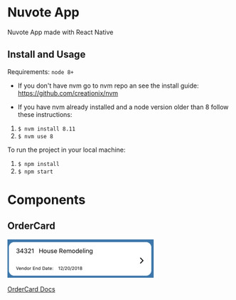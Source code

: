 # Nuvote App

Nuvote App made with React Native

## Install and Usage

Requirements: `node 8+`

- If you don't have nvm go to nvm repo an see the install guide: https://github.com/creationix/nvm

- If you have nvm already installed and a node version older than 8 follow these instructions:

1. `$ nvm install 8.11`
2. `$ nvm use 8`

To run the project in your local machine:

1. `$ npm install`
2. `$ npm start`

# Components

## OrderCard

![OrderCard](./src/components/OrderCard/img/OrderCard.png)

[OrderCard Docs](./src/components/OrderCard/docs.md)